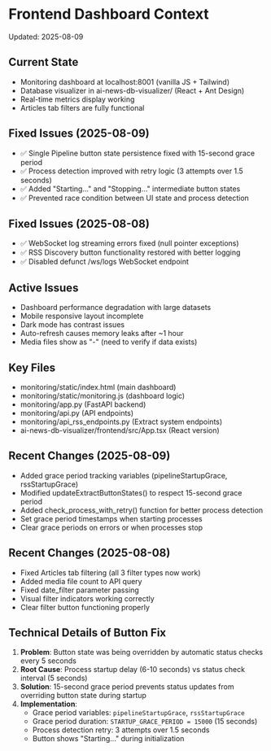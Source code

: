 # Frontend Dashboard Context
Updated: 2025-08-09

## Current State
- Monitoring dashboard at localhost:8001 (vanilla JS + Tailwind)
- Database visualizer in ai-news-db-visualizer/ (React + Ant Design)
- Real-time metrics display working
- Articles tab filters are fully functional

## Fixed Issues (2025-08-09)
- ✅ Single Pipeline button state persistence fixed with 15-second grace period
- ✅ Process detection improved with retry logic (3 attempts over 1.5 seconds)
- ✅ Added "Starting..." and "Stopping..." intermediate button states
- ✅ Prevented race condition between UI state and process detection

## Fixed Issues (2025-08-08)
- ✅ WebSocket log streaming errors fixed (null pointer exceptions)
- ✅ RSS Discovery button functionality restored with better logging
- ✅ Disabled defunct /ws/logs WebSocket endpoint

## Active Issues  
- Dashboard performance degradation with large datasets
- Mobile responsive layout incomplete
- Dark mode has contrast issues
- Auto-refresh causes memory leaks after ~1 hour
- Media files show as "-" (need to verify if data exists)

## Key Files
- monitoring/static/index.html (main dashboard)
- monitoring/static/monitoring.js (dashboard logic)
- monitoring/app.py (FastAPI backend)
- monitoring/api.py (API endpoints)
- monitoring/api_rss_endpoints.py (Extract system endpoints)
- ai-news-db-visualizer/frontend/src/App.tsx (React version)

## Recent Changes (2025-08-09)
- Added grace period tracking variables (pipelineStartupGrace, rssStartupGrace)
- Modified updateExtractButtonStates() to respect 15-second grace period
- Added check_process_with_retry() function for better process detection
- Set grace period timestamps when starting processes
- Clear grace periods on errors or when processes stop

## Recent Changes (2025-08-08)
- Fixed Articles tab filtering (all 3 filter types now work)
- Added media file count to API query
- Fixed date_filter parameter passing
- Visual filter indicators working correctly
- Clear filter button functioning properly

## Technical Details of Button Fix
1. **Problem**: Button state was being overridden by automatic status checks every 5 seconds
2. **Root Cause**: Process startup delay (6-10 seconds) vs status check interval (5 seconds)
3. **Solution**: 15-second grace period prevents status updates from overriding button state during startup
4. **Implementation**:
   - Grace period variables: `pipelineStartupGrace`, `rssStartupGrace`
   - Grace period duration: `STARTUP_GRACE_PERIOD = 15000` (15 seconds)
   - Process detection retry: 3 attempts over 1.5 seconds
   - Button shows "Starting..." during initialization